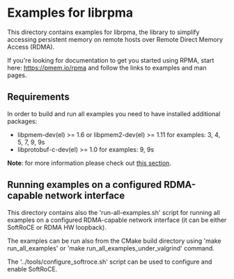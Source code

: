 Examples for librpma
===

This directory contains examples for librpma,
the library to simplify accessing persistent memory
on remote hosts over Remote Direct Memory Access (RDMA).

If you're looking for documentation to get you started using RPMA,
start here: https://pmem.io/rpma and follow the links
to examples and man pages.

## Requirements

In order to build and run all examples you need to have installed additional packages:

- libpmem-dev(el) >= 1.6 or libpmem2-dev(el) >= 1.11 for examples: 3, 4, 5, 7, 9, 9s
- libprotobuf-c-dev(el) >= 1.0 for examples: 9, 9s

**Note**: for more information please check out [this section](../INSTALL.md#for-some-examples-you-also-need).


## Running examples on a configured RDMA-capable network interface

This directory contains also the 'run-all-examples.sh' script
for running all examples on a configured RDMA-capable network interface
(it can be either SoftRoCE or RDMA HW loopback).

The examples can be run also from the CMake build directory using 'make run_all_examples'
or 'make run_all_examples_under_valgrind' command.

The '../tools/configure_softroce.sh' script can be used to configure and enable SoftRoCE.
